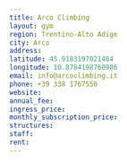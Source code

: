 ```yaml
---
title: Arco Climbing
layout: gym
region: Trentino-Alto Adige
city: Arco
address: 
latitude: 45.9183197021484
longitude: 10.8784198760986
email: info@arcoclimbing.it
phone: +39 338 1767550
website: 
annual_fee: 
ingress_price: 
monthly_subscription_price: 
structures: 
staff: 
rent: 
---
```


